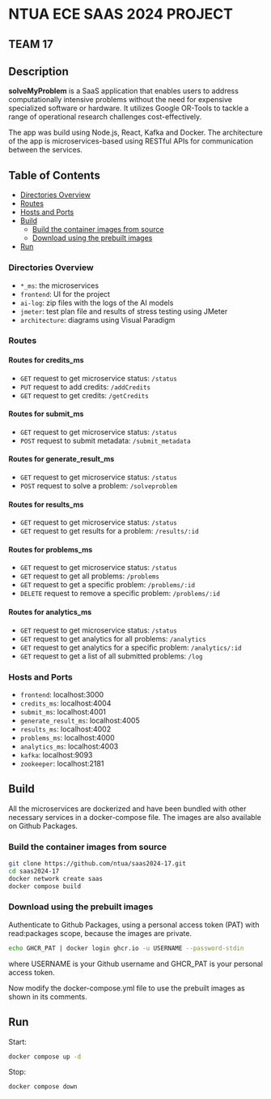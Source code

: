 # NTUA ECE SAAS 2024 PROJECT
  
## TEAM 17
  
## Description
**solveMyProblem** is a SaaS application that enables users to address computationally intensive problems without the need for expensive specialized software or hardware.
It utilizes Google OR-Tools to tackle a range of operational research challenges cost-effectively.

The app was build using Node.js, React, Kafka and Docker.
The architecture of the app is microservices-based using RESTful APIs for communication between the services.

## Table of Contents
- [Directories Overview](#directories-overview)
- [Routes](#routes)
- [Hosts and Ports](#hosts-and-ports)
- [Build](#build)
  - [Build the container images from source](#build-the-container-images-from-source)
  - [Download using the prebuilt images](#download-using-the-prebuilt-images)
- [Run](#run)


### Directories Overview

- `*_ms`: the microservices
- `frontend`: UI for the project
- `ai-log`: zip files with the logs of the AI models
- `jmeter`: test plan file and results of stress testing using JMeter
- `architecture`: diagrams using Visual Paradigm

### Routes

#### Routes for credits_ms
- `GET` request to get microservice status: `/status`
- `PUT` request to add credits: `/addCredits`
- `GET` request to get credits: `/getCredits`

#### Routes for submit_ms
- `GET` request to get microservice status: `/status`
- `POST` request to submit metadata: `/submit_metadata`

#### Routes for generate_result_ms
- `GET` request to get microservice status: `/status`
- `POST` request to solve a problem: `/solveproblem`

#### Routes for results_ms
- `GET` request to get microservice status: `/status`
- `GET` request to get results for a problem: `/results/:id`

#### Routes for problems_ms
- `GET` request to get microservice status: `/status`
- `GET` request to get all problems: `/problems`
- `GET` request to get a specific problem: `/problems/:id`
- `DELETE` request to remove a specific problem: `/problems/:id`

#### Routes for analytics_ms
- `GET` request to get microservice status: `/status`
- `GET` request to get analytics for all problems: `/analytics`
- `GET` request to get analytics for a specific problem: `/analytics/:id`
- `GET` request to get a list of all submitted problems: `/log`

### Hosts and Ports

- `frontend`: localhost:3000
- `credits_ms`: localhost:4004
- `submit_ms`: localhost:4001
- `generate_result_ms`: localhost:4005
- `results_ms`: localhost:4002
- `problems_ms`: localhost:4000
- `analytics_ms`: localhost:4003
- `kafka`: localhost:9093
- `zookeeper`: localhost:2181


## Build

All the microservices are dockerized and have been bundled with other necessary services in a docker-compose file.
The images are also available on Github Packages.

### Build the container images from source

```bash
git clone https://github.com/ntua/saas2024-17.git
cd saas2024-17
docker network create saas
docker compose build
```

### Download using the prebuilt images

Authenticate to Github Packages, using a personal access token (PAT) with read:packages scope, because the images are private.
```bash
echo GHCR_PAT | docker login ghcr.io -u USERNAME --password-stdin
```
where USERNAME is your Github username and GHCR_PAT is your personal access token.

Now modify the docker-compose.yml file to use the prebuilt images as shown in its comments.

## Run

Start:
```bash
docker compose up -d
```

Stop:
```bash
docker compose down
```





